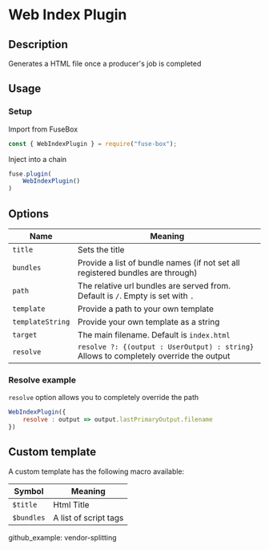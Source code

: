 # Web Index Plugin


## Description
Generates a HTML file once a producer's job is completed

## Usage

### Setup
Import from FuseBox

```js
const { WebIndexPlugin } = require("fuse-box");
```

Inject into a chain

```js
fuse.plugin(
    WebIndexPlugin()
)
```

## Options

| Name | Meaning |
| ------------- | ------------- |
| ` title `   | Sets the title  |
| ` bundles ` | Provide a list of bundle names (if not set all registered bundles are through) |
| ` path `   | The relative url bundles are served from. Default is `/`. Empty is set with `.`  |
| ` template `   | Provide a path to your own template  |
| ` templateString `   | Provide your own template as a string  |
| ` target `   | The main filename. Default is `index.html`  |
| ` resolve `   | `resolve ?: {(output : UserOutput) : string}` Allows to completely override the output  |


### Resolve example
`resolve` option allows you to completely override the path

```js
WebIndexPlugin({
    resolve : output => output.lastPrimaryOutput.filename
})
```


## Custom template

A custom template has the following macro available:

| Symbol | Meaning |
| ------------- | ------------- |
| ` $title `   | Html Title  |
| ` $bundles `   | A list of script tags |

github_example: vendor-splitting
